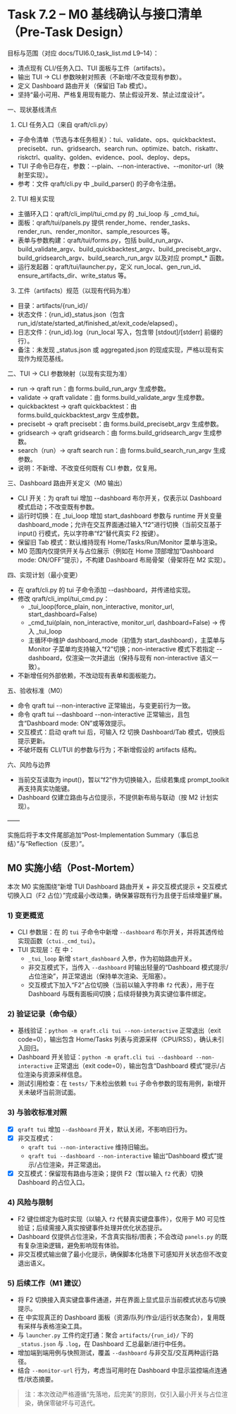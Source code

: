 # Task 7.2 – M0 基线确认与接口清单（Pre-Task Design）

目标与范围（对应 docs/TUI6.0_task_list.md L9–14）：
- 清点现有 CLI/任务入口、TUI 面板与工件（artifacts）。
- 输出 TUI → CLI 参数映射对照表（不新增/不改变现有参数）。
- 定义 Dashboard 路由开关（保留旧 Tab 模式）。
- 坚持“最小可用、严格复用现有能力、禁止假设开发、禁止过度设计”。

一、现状基线清点
1) CLI 任务入口（来自 qraft/cli.py）
- 子命令清单（节选与本任务相关）：tui、validate、ops、quickbacktest、precisebt、run、gridsearch、search run、optimize、batch、riskattr、riskctrl、quality、golden、evidence、pool、deploy、deps。
- TUI 子命令已存在，参数：--plain、--non-interactive、--monitor-url（映射至实现）。
- 参考：文件 qraft/cli.py 中 _build_parser() 的子命令注册。

2) TUI 相关实现
- 主循环入口：qraft/cli_impl/tui_cmd.py 的 _tui_loop 与 _cmd_tui。
- 面板：qraft/tui/panels.py 提供 render_home、render_tasks、render_run、render_monitor、sample_resources 等。
- 表单与参数构建：qraft/tui/forms.py，包括 build_run_argv、build_validate_argv、build_quickbacktest_argv、build_precisebt_argv、build_gridsearch_argv、build_search_run_argv 以及对应 prompt_* 函数。
- 运行发起器：qraft/tui/launcher.py，定义 run_local、gen_run_id、ensure_artifacts_dir、write_status 等。

3) 工件（artifacts）规范（以现有代码为准）
- 目录：artifacts/{run_id}/
- 状态文件：{run_id}_status.json（包含 run_id/state/started_at/finished_at/exit_code/elapsed）。
- 日志文件：{run_id}.log（run_local 写入，包含带 [stdout]/[stderr] 前缀的行）。
- 备注：未发现 _status.json 或 aggregated.json 的现成实现，严格以现有实现作为规范基线。

二、TUI → CLI 参数映射（以现有实现为准）
- run → qraft run：由 forms.build_run_argv 生成参数。
- validate → qraft validate：由 forms.build_validate_argv 生成参数。
- quickbacktest → qraft quickbacktest：由 forms.build_quickbacktest_argv 生成参数。
- precisebt → qraft precisebt：由 forms.build_precisebt_argv 生成参数。
- gridsearch → qraft gridsearch：由 forms.build_gridsearch_argv 生成参数。
- search（run）→ qraft search run：由 forms.build_search_run_argv 生成参数。
- 说明：不新增、不改变任何既有 CLI 参数，仅复用。

三、Dashboard 路由开关定义（M0 输出）
- CLI 开关：为 qraft tui 增加 --dashboard 布尔开关，仅表示以 Dashboard 模式启动；不改变既有参数。
- 运行时切换：在 _tui_loop 增加 start_dashboard 参数与 runtime 开关变量 dashboard_mode；允许在交互界面通过输入“f2”进行切换（当前交互基于 input() 行模式，先以字符串“f2”替代真实 F2 按键）。
- 保留旧 Tab 模式：默认维持现有 Home/Tasks/Run/Monitor 菜单与渲染。
- M0 范围内仅提供开关与占位展示（例如在 Home 顶部增加“Dashboard mode: ON/OFF”提示），不构建 Dashboard 布局骨架（骨架将在 M2 实现）。

四、实现计划（最小变更）
- 在 qraft/cli.py 的 tui 子命令添加 --dashboard，并传递给实现。
- 修改 qraft/cli_impl/tui_cmd.py：
  - _tui_loop(force_plain, non_interactive, monitor_url, start_dashboard=False)
  - _cmd_tui(plain, non_interactive, monitor_url, dashboard=False) → 传入 _tui_loop
  - 主循环中维护 dashboard_mode（初值为 start_dashboard），主菜单与 Monitor 子菜单均支持输入“f2”切换；non-interactive 模式下若指定 --dashboard，仅渲染一次并退出（保持与现有 non-interactive 语义一致）。
- 不新增任何外部依赖，不改动现有表单和面板能力。

五、验收标准（M0）
- 命令 qraft tui --non-interactive 正常输出，与变更前行为一致。
- 命令 qraft tui --dashboard --non-interactive 正常输出，且包含“Dashboard mode: ON”或等效提示。
- 交互模式：启动 qraft tui 后，可输入 f2 切换 Dashboard/Tab 模式，切换后提示更新。
- 不破坏既有 CLI/TUI 的参数与行为；不新增假设的 artifacts 结构。

六、风险与边界
- 当前交互读取为 input()，暂以“f2”作为切换输入，后续若集成 prompt_toolkit 再支持真实功能键。
- Dashboard 仅建立路由与占位提示，不提供新布局与联动（按 M2 计划实现）。

——

实施后将于本文件尾部追加“Post-Implementation Summary（事后总结）”与“Reflection（反思）”。


## M0 实施小结（Post‑Mortem）

本次 M0 实施围绕“新增 TUI Dashboard 路由开关 + 非交互模式提示 + 交互模式切换入口（F2 占位）”完成最小改动集，确保兼容既有行为且便于后续增量扩展。

### 1) 变更概览
- CLI 参数层：在 <mcfile name="cli.py" path="/home/dell/Projects/Qraft/qraft/cli.py"></mcfile> 的 `tui` 子命令中新增 `--dashboard` 布尔开关，并将其透传给实现函数（`ctui._cmd_tui`）。
- TUI 实现层：在 <mcfile name="tui_cmd.py" path="/home/dell/Projects/Qraft/qraft/cli_impl/tui_cmd.py"></mcfile> 中：
  - `_tui_loop` 新增 `start_dashboard` 入参，作为初始路由开关。
  - 非交互模式下，当传入 `--dashboard` 时输出轻量的“Dashboard 模式提示/占位渲染”，并正常退出（保持单次渲染、无阻塞）。
  - 交互模式下加入“F2”占位切换（当前以输入字符串 `f2` 代表），用于在 Dashboard 与既有面板间切换；后续将替换为真实键位事件绑定。

### 2) 验证记录（命令级）
- 基线验证：`python -m qraft.cli tui --non-interactive` 正常退出（exit code=0），输出包含 Home/Tasks 列表与资源采样（CPU/RSS），确认未引入回归。
- Dashboard 开关验证：`python -m qraft.cli tui --dashboard --non-interactive` 正常退出（exit code=0），输出包含“Dashboard 模式”提示/占位渲染与资源采样信息。
- 测试引用检查：在 `tests/` 下未检出依赖 `tui` 子命令参数的现有用例，新增开关未破坏当前测试面。

### 3) 与验收标准对照
- [x] `qraft tui` 增加 `--dashboard` 开关，默认关闭，不影响旧行为。
- [x] 非交互模式：
  - `qraft tui --non-interactive` 维持旧输出。
  - `qraft tui --dashboard --non-interactive` 输出“Dashboard 模式”提示/占位渲染，并正常退出。
- [x] 交互模式：保留现有路由与渲染；提供 F2（暂以输入 `f2` 代表）切换 Dashboard 的占位入口。

### 4) 风险与限制
- F2 键位绑定为临时实现（以输入 `f2` 代替真实键盘事件），仅用于 M0 可见性验证；后续需接入真实按键事件处理并优化状态提示。
- Dashboard 仅提供占位渲染，不含真实指标/图表；不会改动 `panels.py` 的既有复杂渲染逻辑，避免影响现有体验。
- 非交互模式输出做了最小化提示，确保脚本化场景下可感知开关状态但不改变退出语义。

### 5) 后续工作（M1 建议）
- 将 F2 切换接入真实键盘事件通道，并在界面上显式显示当前模式状态与切换提示。
- 在 <mcfile name="panels.py" path="/home/dell/Projects/Qraft/qraft/tui/panels.py"></mcfile> 中实现真正的 Dashboard 面板（资源/队列/作业/运行状态聚合），复用既有采样与表格渲染工具。
- 与 `launcher.py` 工件约定打通：聚合 `artifacts/{run_id}/` 下的 `_status.json` 与 `.log`，在 Dashboard 汇总最新/进行中任务。
- 增加端到端用例与快照测试，覆盖 `--dashboard` 与非交互/交互两种运行路径。
- 结合 `--monitor-url` 行为，考虑当可用时在 Dashboard 中显示监控端点连通性/状态摘要。

> 注：本次改动严格遵循“先落地，后完美”的原则，仅引入最小开关与占位渲染，确保零破坏与可迭代。